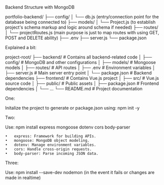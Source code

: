 Backend Structure with MongoDB

portfolio-backend/
├── config/
│   └── db.js (entry/connection point for the database being connected to)
├── models/
│   └── Project.js (to establish project's schema markup and logic around schema if needed)
├── routes/
│   └── projectRoutes.js (main purpose is just to map routes with using GET, POST and DELETE ability)
├── .env
├── server.js
└── package.json


Explained a bit:

project-root/
├── backend/          # Contains all backend-related code
│   ├── config/       # MongoDB and other configurations
│   ├── models/       # Mongoose models
│   ├── routes/       # API routes
│   ├── .env          # Environment variables
│   ├── server.js     # Main server entry point
│   └── package.json  # Backend dependencies
├── frontend/         # Contains Vue.js project
│   ├── src/          # Vue.js source code
│   ├── public/       # Public assets
│   ├── package.json  # Frontend dependencies
│   └── ...
└── README.md         # Project documentation


One:

Initalize the project to generate or package.json using: npm init -y

Two:

Use: npm install express mongoose dotenv cors body-parser

	•	express: Framework for building APIs.
	•	mongoose: MongoDB object modeling.
	•	dotenv: Manage environment variables.
	•	cors: Handle cross-origin requests.
	•	body-parser: Parse incoming JSON data.


Three: 

Use: npm install --save-dev nodemon (in the event it fails or changes are made in realtime)
